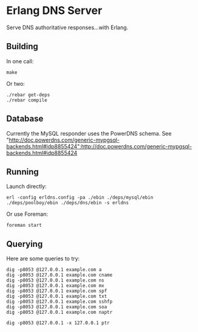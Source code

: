 # Erlang DNS Server

Serve DNS authoritative responses...with Erlang.

## Building

In one call:

    make

Or two:

    ./rebar get-deps
    ./rebar compile

## Database

Currently the MySQL responder uses the PowerDNS schema. See "http://doc.powerdns.com/generic-mypgsql-backends.html#idp8855424":http://doc.powerdns.com/generic-mypgsql-backends.html#idp8855424

## Running

Launch directly:

    erl -config erldns.config -pa ./ebin ./deps/mysql/ebin ./deps/poolboy/ebin ./deps/dns/ebin -s erldns

Or use Foreman:

    foreman start

## Querying

Here are some queries to try:

    dig -p8053 @127.0.0.1 example.com a
    dig -p8053 @127.0.0.1 example.com cname
    dig -p8053 @127.0.0.1 example.com ns
    dig -p8053 @127.0.0.1 example.com mx
    dig -p8053 @127.0.0.1 example.com spf
    dig -p8053 @127.0.0.1 example.com txt
    dig -p8053 @127.0.0.1 example.com sshfp
    dig -p8053 @127.0.0.1 example.com soa
    dig -p8053 @127.0.0.1 example.com naptr

    dig -p8053 @127.0.0.1 -x 127.0.0.1 ptr

